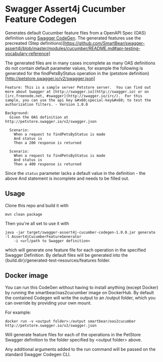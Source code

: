 # Swagger Assert4j Cucumber Feature Codegen 

Generates default Cucumber feature files from a OpenAPI Spec (OAS) definition using [Swagger CodeGen](https://github.com/swagger-api/swagger-codegen).
The generated features use the precreated (Step definitions)[https://github.com/SmartBear/swagger-assert4j/blob/master/modules/cucumber/README.md#api-testing-vocabulary-reference]


The generated files are in many cases incomplete as many OAS definitions do not contain default 
parameter values, for example the following is generated for the findPetsByStatus operation in the 
(petstore definition)[http://petstore.swagger.io/v2/swagger.json]

```gherkin
Feature: This is a sample server Petstore server.  You can find out more about Swagger at [http://swagger.io](http://swagger.io) or on [irc.freenode.net, #swagger](http://swagger.io/irc/).  For this sample, you can use the api key &#x60;special-key&#x60; to test the authorization filters. - Version 1.0.0

Background:
  Given the OAS definition at http://petstore.swagger.io/v2/swagger.json

  Scenario: 
    When a request to findPetsByStatus is made
    And status is 
    Then a 200 response is returned

  Scenario: 
    When a request to findPetsByStatus is made
    And status is 
    Then a 400 response is returned
```

Since the `status` parameter lacks a default value in the definition - the above And statement is incomplete and needs to 
be filled out.

## Usage

Clone this repo and build it with 

```
mvn clean package
```

Then you're all set to use it with 

```
java -jar target/swagger-assert4j-cucumber-codegen-1.0.0.jar generate -l Assert4jCucumberFeatureGenerator 
    -i <url/path to Swagger definition> 
```

which will generate one feature file for each operation in the specified Swagger Definition. By default
files will be generated into the {build.dir}/generated-test-resources/features folder.

## Docker image

You can run this CodeGen without having to install anything (except Docker) by running the 
smartbear/oas2cucumber image on DockerHub. By default the contained Codegen will write the output
 to an /output folder, which you can override by providing your own mount. 
 
For example:

```
docker run -v <output folder>:/output smartbear/oas2cucumber http://petstore.swagger.io/v2/swagger.json
```

Will generate feature files for each of the operations in the PetStore Swagger definition to the
folder specified by &lt;output folder&gt; above.

Any additional arguments added to the run command will be passed on the standard Swagger Codegen CLI.

